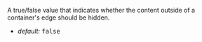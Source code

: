 A true/false value that indicates whether the content outside of a container's edge should be hidden. 

* _default:_ <samp class="boolean">false</samp>
